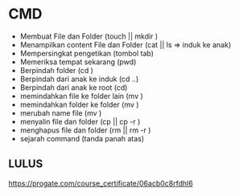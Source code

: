 # CMD

- Membuat File dan Folder (touch <filename> || mkdir <foldername>)
- Menampilkan content File dan Folder (cat <filename> || ls => induk ke anak)
- Mempersingkat pengetikan (tombol tab)
- Memeriksa tempat sekarang (pwd)
- Berpindah folder (cd <foldername>)
- Berpindah dari anak ke induk (cd ..)
- Berpindah dari anak ke root (cd)
- memindahkan file ke folder lain (mv <filename> <foldertujuan>)
- memindahkan folder ke folder (mv <foldername> <foldertujuan>)
- merubah name file (mv <filenamelama> <filenamebaru>)
- menyalin file dan folder (cp <fileawal> <filebaru> || cp -r <folderawal> <folderbaru>)
- menghapus file dan folder (rm <filename> || rm -r <foldername>)
- sejarah command (tanda panah atas)

## LULUS

https://progate.com/course_certificate/06acb0c8rfdhl6
